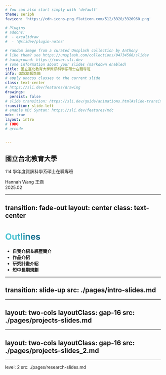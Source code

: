 ```yaml
---
# You can also start simply with 'default'
theme: seriph
favicon: 'https://cdn-icons-png.flaticon.com/512/3320/3320960.png'

# Plugins
# addons:
#  - excalidraw
#  - '@slidev/plugin-notes'

# random image from a curated Unsplash collection by Anthony
# like them? see https://unsplash.com/collections/94734566/slidev
# background: https://cover.sli.dev
# some information about your slides (markdown enabled)
title: 國立臺北教育大學資訊科學系碩士在職專班
info: 面試簡報準備
# apply unocss classes to the current slide
class: text-center
# https://sli.dev/features/drawing
drawings:
  persist: false
# slide transition: https://sli.dev/guide/animations.html#slide-transitions
transition: slide-left
# enable MDC Syntax: https://sli.dev/features/mdc
mdc: true
layout: intro
# TODO
# qrcode


---
```


## 國立台北教育大學
114 學年度資訊科學系碩士在職專班

Hannah Wang 王涵
<br />
2025.02

<!-- <div @click="$slidev.nav.next" class="mt-12 py-1" hover:bg="white op-10">
  Press Space for next page <carbon:arrow-right />
</div> -->

<div class="abs-br m-6 text-xl">
  <a href="https://medium.com/@hanforwork896" target="_blank" class="slidev-icon-btn">
    <carbon:logo-medium />
  </a>
  <a href="https://github.com/hangineer" target="_blank" class="slidev-icon-btn">
    <carbon:logo-github />
  </a>
</div>

<!--
The last comment block of each slide will be treated as slide notes. It will be visible and editable in Presenter Mode along with the slide. [Read more in the docs](https://sli.dev/guide/syntax.html#notes)
-->

---
transition: fade-out
layout: center
class: text-center
---

# Outlines

- **自我介紹＆經歷簡介**
- **作品介紹**
- **研究計畫介紹**
- **短中長期規劃**

<!--
You can have `style` tag in markdown to override the style for the current page.
Learn more: https://sli.dev/features/slide-scope-style
-->

<style>
h1 {
  background-color: #2B90B6;
  background-image: linear-gradient(45deg, #4EC5D4 10%, #146b8c 20%);
  background-size: 100%;
  -webkit-background-clip: text;
  -moz-background-clip: text;
  -webkit-text-fill-color: transparent;
  -moz-text-fill-color: transparent;
}
</style>

<!-- 經歷簡介 -->
---
transition: slide-up
src: ./pages/intro-slides.md
---

<!-- 作品介紹 1 -->
---
layout: two-cols
layoutClass: gap-16
src: ./pages/projects-slides.md
---

<!-- 作品介紹 2 -->
---
layout: two-cols
layoutClass: gap-16
src: ./pages/projects-slides_2.md
---

<!-- 研究計畫介紹 -->
---
level: 2
src: ./pages/research-slides.md
<!-- --- -->

<!-- 短中長期規劃 -->
<!-- ---
layout: two-cols
layoutClass: gap-4
src: ./pages/plan-slides.md
--- -->
